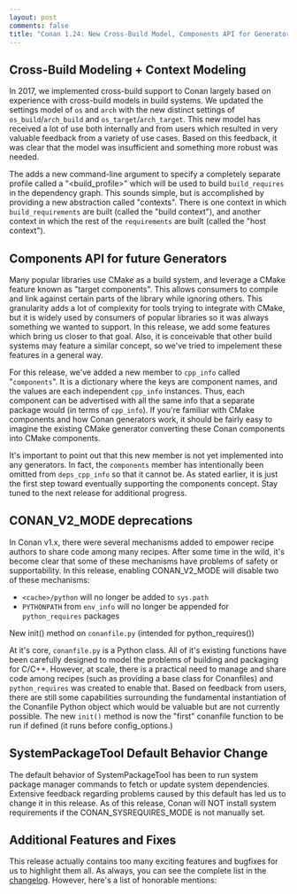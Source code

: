 ```yaml
---
layout: post 
comments: false 
title: "Conan 1.24: New Cross-Build Model, Components API for Generators, New Init() Method, and More"
---
```


## Cross-Build Modeling + Context Modeling

In 2017, we implemented cross-build support to Conan largely based on experience with cross-build models in build systems. We updated the settings model of `os` and `arch` with the new distinct settings of `os_build`/`arch_build` and `os_target`/`arch_target`. This new model has received a lot of use both internally and from users which resulted in very valuable feedback from a variety of use cases. Based on this feedback, it was clear that the model was insufficient and something more robust was needed.

The <new model> adds a new command-line argument to specify a completely separate profile called a "<build_profile>" which will be used to build `build_requires` in the dependency graph. This sounds simple, but is accomplished by providing a new abstraction called "contexts".  There is one context in which `build_requirements` are built (called the "build context"), and another context in which the rest of the `requirements` are built (called the "host context"). 

## Components API for future Generators

Many popular libraries use CMake as a build system, and leverage a CMake feature known as "target components".  This allows consumers to compile and link against certain parts of the library while ignoring others. This granularity adds a lot of complexity for tools trying to integrate with CMake, but it is widely used by consumers of popular libraries so it was always something we wanted to support.  In this release, we add some features which bring us closer to that goal. Also, it is conceivable that other build systems may feature a similar concept, so we've tried to impelement these features in a general way. 

For this release, we've added a new member to `cpp_info` called "`components`". It is a dictionary where the keys are component names, and the values are each independent `cpp_info` instances. Thus, each component can be advertised with all the same info that a separate package would (in terms of `cpp_info`).  If you're familiar with CMake components and how Conan generators work, it should be fairly easy to imagine the existing CMake generator converting these Conan components into CMake components. 

It's important to point out that this new member is not yet implemented into any generators. In fact, the `components` member has intentionally been omitted from `deps_cpp_info` so that it cannot be.  As stated earlier, it is just the first step toward eventually supporting the components concept. Stay tuned to the next release for additional progress. 

## CONAN_V2_MODE deprecations  

In Conan v1.x, there were several mechanisms added to empower recipe authors to share code among many recipes. After some time in the wild, it's become clear that some of these mechanisms have problems of safety or supportability. In this release, enabling CONAN_V2_MODE will disable two of these mechanisms: 
- `<cache>/python` will no longer be added to `sys.path`
- `PYTHONPATH` from `env_info` will no longer be appended for `python_requires` packages

New init() method on `conanfile.py` (intended for python_requires())

At it's core, `conanfile.py` is a Python class.  All of it's existing functions have been carefully designed to model the problems of building and packaging for C/C++.  However, at scale, there is a practical need to manage and share code among recipes (such as providing a base class for Conanfiles) and `python_requires` was created to enable that. Based on feedback from users, there are still some capabilities surrounding the fundamental instantiation of the Conanfile Python object which would be valuable but are not currently possible. The new `init()` method is now the "first" conanfile function to be run if defined (it runs before config_options.)  

## SystemPackageTool Default Behavior Change

The default behavior of SystemPackageTool has been to run system package manager commands to fetch or update system dependencies.  Extensive feedback regarding problems caused by this default has led us to change it in this release. As of this release, Conan will NOT install system requirements if the CONAN_SYSREQUIRES_MODE is not manually set.

## Additional Features and Fixes

This release actually contains too many exciting features and bugfixes for us to highlight them all. As always, you can see the complete list in the [changelog]( https://docs.conan.io/en/latest/changelog.html#mar-2020).  However, here's a list of honorable mentions:

